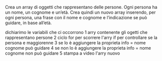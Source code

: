 Crea un array di oggetti che rappresentano delle persone.
Ogni persona ha un nome, un cognome e un’età.
Crea quindi un nuovo array inserendo, per ogni persona, una frase con il nome e cognome e l’indicazione se può guidare, in base all’età.


dichiarimo le variabili che ci occorrono 
1 arry contenente gli ogetti che rappresentano persone
2 ciclo for per scorrere l'arry 
 if per controllare se la persona e maggiorenne 
3 se lo è aggiungere la proprieta info = nome cognome può guidare 
4 se non lo è aggiungere la proprieta info = nome cognome non può guidare 
5 stampa a video l'arry nuovo 